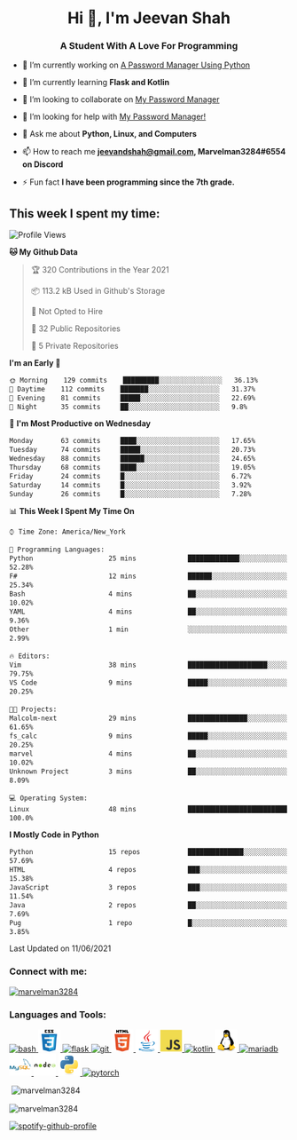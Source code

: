 <h1 align="center">Hi 👋, I'm Jeevan Shah</h1>
<h3 align="center">A Student With A Love For Programming</h3>

- 🔭 I’m currently working on [A Password Manager Using Python](https://github.com/marvelman3284/Python-Password-Manager)

- 🌱 I’m currently learning **Flask and Kotlin**

- 👯 I’m looking to collaborate on [My Password Manager](https://github.com/marvelman3284/Python-Password-Manager)

- 🤝 I’m looking for help with [My Password Manager!](https://github.com/marvelman3284/Python-Password-Manager)

- 💬 Ask me about **Python, Linux, and Computers**

- 📫 How to reach me **jeevandshah@gmail.com, Marvelman3284#6554 on Discord**

- ⚡ Fun fact **I have been programming since the 7th grade.**

## This week I spent my time:

<!--START_SECTION:waka-->
![Profile Views](http://img.shields.io/badge/Profile%20Views-3-blue)

**🐱 My Github Data** 

> 🏆 320 Contributions in the Year 2021
 > 
> 📦 113.2 kB Used in Github's Storage 
 > 
> 🚫 Not Opted to Hire
 > 
> 📜 32 Public Repositories 
 > 
> 🔑 5 Private Repositories  
 > 
**I'm an Early 🐤** 

```text
🌞 Morning    129 commits    █████████░░░░░░░░░░░░░░░░   36.13% 
🌆 Daytime    112 commits    ███████░░░░░░░░░░░░░░░░░░   31.37% 
🌃 Evening    81 commits     █████░░░░░░░░░░░░░░░░░░░░   22.69% 
🌙 Night      35 commits     ██░░░░░░░░░░░░░░░░░░░░░░░   9.8%

```
📅 **I'm Most Productive on Wednesday** 

```text
Monday       63 commits     ████░░░░░░░░░░░░░░░░░░░░░   17.65% 
Tuesday      74 commits     █████░░░░░░░░░░░░░░░░░░░░   20.73% 
Wednesday    88 commits     ██████░░░░░░░░░░░░░░░░░░░   24.65% 
Thursday     68 commits     ████░░░░░░░░░░░░░░░░░░░░░   19.05% 
Friday       24 commits     █░░░░░░░░░░░░░░░░░░░░░░░░   6.72% 
Saturday     14 commits     █░░░░░░░░░░░░░░░░░░░░░░░░   3.92% 
Sunday       26 commits     █░░░░░░░░░░░░░░░░░░░░░░░░   7.28%

```


📊 **This Week I Spent My Time On** 

```text
⌚︎ Time Zone: America/New_York

💬 Programming Languages: 
Python                   25 mins             █████████████░░░░░░░░░░░░   52.28% 
F#                       12 mins             ██████░░░░░░░░░░░░░░░░░░░   25.34% 
Bash                     4 mins              ██░░░░░░░░░░░░░░░░░░░░░░░   10.02% 
YAML                     4 mins              ██░░░░░░░░░░░░░░░░░░░░░░░   9.36% 
Other                    1 min               ░░░░░░░░░░░░░░░░░░░░░░░░░   2.99%

🔥 Editors: 
Vim                      38 mins             ████████████████████░░░░░   79.75% 
VS Code                  9 mins              █████░░░░░░░░░░░░░░░░░░░░   20.25%

🐱‍💻 Projects: 
Malcolm-next             29 mins             ███████████████░░░░░░░░░░   61.65% 
fs_calc                  9 mins              █████░░░░░░░░░░░░░░░░░░░░   20.25% 
marvel                   4 mins              ██░░░░░░░░░░░░░░░░░░░░░░░   10.02% 
Unknown Project          3 mins              ██░░░░░░░░░░░░░░░░░░░░░░░   8.09%

💻 Operating System: 
Linux                    48 mins             █████████████████████████   100.0%

```

**I Mostly Code in Python** 

```text
Python                   15 repos            ██████████████░░░░░░░░░░░   57.69% 
HTML                     4 repos             ███░░░░░░░░░░░░░░░░░░░░░░   15.38% 
JavaScript               3 repos             ███░░░░░░░░░░░░░░░░░░░░░░   11.54% 
Java                     2 repos             ██░░░░░░░░░░░░░░░░░░░░░░░   7.69% 
Pug                      1 repo              █░░░░░░░░░░░░░░░░░░░░░░░░   3.85%

```



 Last Updated on 11/06/2021
<!--END_SECTION:waka-->

<h3 align="left">Connect with me:</h3>
<p align="left">
<a href="https://twitter.com/marvelman3284" target="blank"><img align="center" src="https://cdn.jsdelivr.net/npm/simple-icons@3.0.1/icons/twitter.svg" alt="marvelman3284" height="30" width="40" /></a>
</p>

<h3 align="left">Languages and Tools:</h3>
<p align="left"> <a href="https://www.gnu.org/software/bash/" target="_blank"> <img src="https://www.vectorlogo.zone/logos/gnu_bash/gnu_bash-icon.svg" alt="bash" width="40" height="40"/> </a> <a href="https://www.w3schools.com/css/" target="_blank"> <img src="https://raw.githubusercontent.com/devicons/devicon/master/icons/css3/css3-original-wordmark.svg" alt="css3" width="40" height="40"/> </a> <a href="https://flask.palletsprojects.com/" target="_blank"> <img src="https://www.vectorlogo.zone/logos/pocoo_flask/pocoo_flask-icon.svg" alt="flask" width="40" height="40"/> </a> <a href="https://git-scm.com/" target="_blank"> <img src="https://www.vectorlogo.zone/logos/git-scm/git-scm-icon.svg" alt="git" width="40" height="40"/> </a> <a href="https://www.w3.org/html/" target="_blank"> <img src="https://raw.githubusercontent.com/devicons/devicon/master/icons/html5/html5-original-wordmark.svg" alt="html5" width="40" height="40"/> </a> <a href="https://www.java.com" target="_blank"> <img src="https://raw.githubusercontent.com/devicons/devicon/master/icons/java/java-original.svg" alt="java" width="40" height="40"/> </a> <a href="https://developer.mozilla.org/en-US/docs/Web/JavaScript" target="_blank"> <img src="https://raw.githubusercontent.com/devicons/devicon/master/icons/javascript/javascript-original.svg" alt="javascript" width="40" height="40"/> </a> <a href="https://kotlinlang.org" target="_blank"> <img src="https://www.vectorlogo.zone/logos/kotlinlang/kotlinlang-icon.svg" alt="kotlin" width="40" height="40"/> </a> <a href="https://www.linux.org/" target="_blank"> <img src="https://raw.githubusercontent.com/devicons/devicon/master/icons/linux/linux-original.svg" alt="linux" width="40" height="40"/> </a> <a href="https://mariadb.org/" target="_blank"> <img src="https://www.vectorlogo.zone/logos/mariadb/mariadb-icon.svg" alt="mariadb" width="40" height="40"/> </a> <a href="https://www.mysql.com/" target="_blank"> <img src="https://raw.githubusercontent.com/devicons/devicon/master/icons/mysql/mysql-original-wordmark.svg" alt="mysql" width="40" height="40"/> </a> <a href="https://nodejs.org" target="_blank"> <img src="https://raw.githubusercontent.com/devicons/devicon/master/icons/nodejs/nodejs-original-wordmark.svg" alt="nodejs" width="40" height="40"/> </a> <a href="https://www.python.org" target="_blank"> <img src="https://raw.githubusercontent.com/devicons/devicon/master/icons/python/python-original.svg" alt="python" width="40" height="40"/> </a> <a href="https://pytorch.org/" target="_blank"> <img src="https://www.vectorlogo.zone/logos/pytorch/pytorch-icon.svg" alt="pytorch" width="40" height="40"/> </a> </p>


<p>&nbsp;<img align="center" src="https://github-readme-stats.vercel.app/api?username=marvelman3284&show_icons=true&locale=en&theme=blue-green" alt="marvelman3284" /></p>

<p><img align="center" src="https://github-readme-streak-stats.herokuapp.com/?user=marvelman3284&theme=blue-green" alt="marvelman3284" /></p>


[![spotify-github-profile](https://spotify-github-profile.vercel.app/api/view?uid=lp0lvf5zzesrwq2hdzmfnkjsq&cover_image=true&theme=default)](https://github.com/kittinan/spotify-github-profile)
